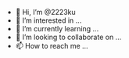 - 👋 Hi, I’m @2223ku
- 👀 I’m interested in ...
- 🌱 I’m currently learning ...
- 💞️ I’m looking to collaborate on ...
- 📫 How to reach me ...

<!---
2223ku/2223ku is a ✨ special ✨ repository because its `README.md` (this file) appears on your GitHub profile.
You can click the Preview link to take a look at your changes.
--->
